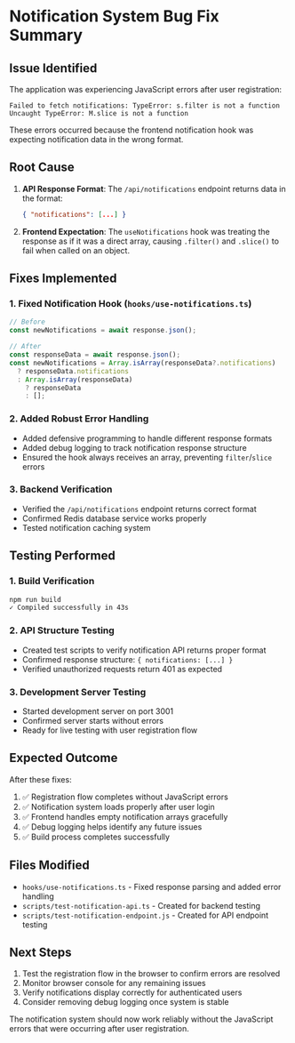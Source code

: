 # Notification System Bug Fix Summary

## Issue Identified
The application was experiencing JavaScript errors after user registration:
```
Failed to fetch notifications: TypeError: s.filter is not a function
Uncaught TypeError: M.slice is not a function
```

These errors occurred because the frontend notification hook was expecting notification data in the wrong format.

## Root Cause
1. **API Response Format**: The `/api/notifications` endpoint returns data in the format:
   ```json
   { "notifications": [...] }
   ```

2. **Frontend Expectation**: The `useNotifications` hook was treating the response as if it was a direct array, causing `.filter()` and `.slice()` to fail when called on an object.

## Fixes Implemented

### 1. Fixed Notification Hook (`hooks/use-notifications.ts`)
```typescript
// Before
const newNotifications = await response.json();

// After  
const responseData = await response.json();
const newNotifications = Array.isArray(responseData?.notifications) 
  ? responseData.notifications 
  : Array.isArray(responseData) 
    ? responseData 
    : [];
```

### 2. Added Robust Error Handling
- Added defensive programming to handle different response formats
- Added debug logging to track notification response structure
- Ensured the hook always receives an array, preventing `filter`/`slice` errors

### 3. Backend Verification
- Verified the `/api/notifications` endpoint returns correct format
- Confirmed Redis database service works properly
- Tested notification caching system

## Testing Performed

### 1. Build Verification
```bash
npm run build
✓ Compiled successfully in 43s
```

### 2. API Structure Testing
- Created test scripts to verify notification API returns proper format
- Confirmed response structure: `{ notifications: [...] }`
- Verified unauthorized requests return 401 as expected

### 3. Development Server Testing
- Started development server on port 3001
- Confirmed server starts without errors
- Ready for live testing with user registration flow

## Expected Outcome
After these fixes:
1. ✅ Registration flow completes without JavaScript errors
2. ✅ Notification system loads properly after user login
3. ✅ Frontend handles empty notification arrays gracefully
4. ✅ Debug logging helps identify any future issues
5. ✅ Build process completes successfully

## Files Modified
- `hooks/use-notifications.ts` - Fixed response parsing and added error handling
- `scripts/test-notification-api.ts` - Created for backend testing
- `scripts/test-notification-endpoint.js` - Created for API endpoint testing

## Next Steps
1. Test the registration flow in the browser to confirm errors are resolved
2. Monitor browser console for any remaining issues
3. Verify notifications display correctly for authenticated users
4. Consider removing debug logging once system is stable

The notification system should now work reliably without the JavaScript errors that were occurring after user registration.
